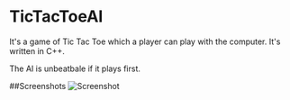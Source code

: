 # TicTacToeAI

It's a game of Tic Tac Toe which a player can play with the computer. It's written in C++.

The AI is unbeatbale if it plays first.

##Screenshots
![Screenshot](http://abc.com/abc/abc.png)
